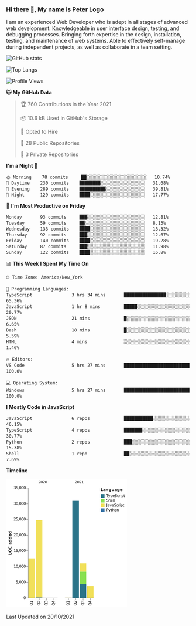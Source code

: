 ### Hi there 👋, My name is Peter Logo

I am an experienced Web Developer who is adept in all stages of advanced web development. Knowledgeable in user interface design, 
testing, and debugging processes. Bringing forth expertise in the design, installation, testing, and maintenance of web systems. 
Able to effectively self-manage during independent projects, as well as collaborate in a team setting.

![GitHub stats](https://github-readme-stats.vercel.app/api?username=peterlogo&show_icons=true&count_private=true&theme=dark)

![Top Langs](https://github-readme-stats.vercel.app/api/top-langs/?username=peterlogo&theme=dark&layout=compact&langs_count=8)

<!--START_SECTION:waka-->
![Profile Views](http://img.shields.io/badge/Profile%20Views-0-blue)

**🐱 My GitHub Data** 

> 🏆 760 Contributions in the Year 2021
 > 
> 📦 10.6 kB Used in GitHub's Storage 
 > 
> 💼 Opted to Hire
 > 
> 📜 28 Public Repositories 
 > 
> 🔑 3 Private Repositories  
 > 
**I'm a Night 🦉** 

```text
🌞 Morning    78 commits     ██░░░░░░░░░░░░░░░░░░░░░░░   10.74% 
🌆 Daytime    230 commits    ████████░░░░░░░░░░░░░░░░░   31.68% 
🌃 Evening    289 commits    ██████████░░░░░░░░░░░░░░░   39.81% 
🌙 Night      129 commits    ████░░░░░░░░░░░░░░░░░░░░░   17.77%

```
📅 **I'm Most Productive on Friday** 

```text
Monday       93 commits     ███░░░░░░░░░░░░░░░░░░░░░░   12.81% 
Tuesday      59 commits     ██░░░░░░░░░░░░░░░░░░░░░░░   8.13% 
Wednesday    133 commits    ████░░░░░░░░░░░░░░░░░░░░░   18.32% 
Thursday     92 commits     ███░░░░░░░░░░░░░░░░░░░░░░   12.67% 
Friday       140 commits    ████░░░░░░░░░░░░░░░░░░░░░   19.28% 
Saturday     87 commits     ███░░░░░░░░░░░░░░░░░░░░░░   11.98% 
Sunday       122 commits    ████░░░░░░░░░░░░░░░░░░░░░   16.8%

```


📊 **This Week I Spent My Time On** 

```text
⌚︎ Time Zone: America/New_York

💬 Programming Languages: 
TypeScript               3 hrs 34 mins       ████████████████░░░░░░░░░   65.36% 
JavaScript               1 hr 8 mins         █████░░░░░░░░░░░░░░░░░░░░   20.77% 
JSON                     21 mins             █░░░░░░░░░░░░░░░░░░░░░░░░   6.65% 
Bash                     18 mins             █░░░░░░░░░░░░░░░░░░░░░░░░   5.59% 
HTML                     4 mins              ░░░░░░░░░░░░░░░░░░░░░░░░░   1.46%

🔥 Editors: 
VS Code                  5 hrs 27 mins       █████████████████████████   100.0%

💻 Operating System: 
Windows                  5 hrs 27 mins       █████████████████████████   100.0%

```

**I Mostly Code in JavaScript** 

```text
JavaScript               6 repos             ███████████░░░░░░░░░░░░░░   46.15% 
TypeScript               4 repos             ███████░░░░░░░░░░░░░░░░░░   30.77% 
Python                   2 repos             ███░░░░░░░░░░░░░░░░░░░░░░   15.38% 
Shell                    1 repo              ██░░░░░░░░░░░░░░░░░░░░░░░   7.69%

```


**Timeline**

![Chart not found](https://raw.githubusercontent.com/peterlogo/peterlogo/main/charts/bar_graph.png) 


 Last Updated on 20/10/2021
<!--END_SECTION:waka-->


